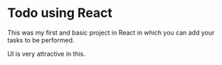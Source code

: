 # Todo using React 

This was my first and basic project in React in which you can add your tasks to be performed.   

UI is very attractive in this.
     
































































 


   
  





 




 





 



 




 














 



















































































